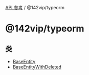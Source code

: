 [API 参考](../wiki/Home) / @142vip/typeorm

# @142vip/typeorm

## 类

* [BaseEntity](../wiki/@142vip.typeorm.%E7%B1%BB.BaseEntity)
* [BaseEntityWithDeleted](../wiki/@142vip.typeorm.%E7%B1%BB.BaseEntityWithDeleted)
